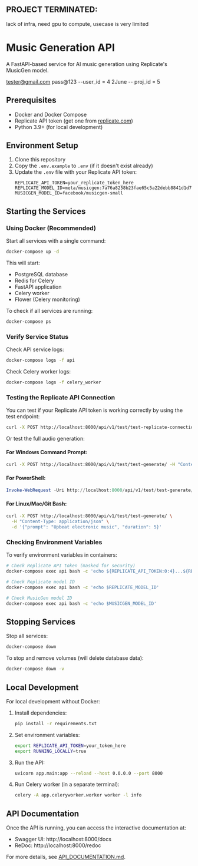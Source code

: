 ## PROJECT TERMINATED:
   lack of infra, need gpu to compute, usecase is very limited

# Music Generation API

A FastAPI-based service for AI music generation using Replicate's MusicGen model.

tester@gmail.com pass@123 --user_id = 4
2June -- proj_id = 5

## Prerequisites

- Docker and Docker Compose
- Replicate API token (get one from [replicate.com](https://replicate.com))
- Python 3.9+ (for local development)

## Environment Setup

1. Clone this repository
2. Copy the `.env.example` to `.env` (if it doesn't exist already)
3. Update the `.env` file with your Replicate API token:
   ```
   REPLICATE_API_TOKEN=your_replicate_token_here
   REPLICATE_MODEL_ID=meta/musicgen:7a76a8258b23fae65c5a22debb8841d1d7e816b75c2f24218cd2bd8573787906
   MUSICGEN_MODEL_ID=facebook/musicgen-small
   ```

## Starting the Services

### Using Docker (Recommended)

Start all services with a single command:

```bash
docker-compose up -d
```

This will start:
- PostgreSQL database
- Redis for Celery
- FastAPI application
- Celery worker
- Flower (Celery monitoring)

To check if all services are running:

```bash
docker-compose ps
```

### Verify Service Status

Check API service logs:
```bash
docker-compose logs -f api
```

Check Celery worker logs:
```bash
docker-compose logs -f celery_worker
```

### Testing the Replicate API Connection

You can test if your Replicate API token is working correctly by using the test endpoint:

```bash
curl -X POST http://localhost:8000/api/v1/test/test-replicate-connection/
```

Or test the full audio generation:

#### For Windows Command Prompt:
```bash
curl -X POST http://localhost:8000/api/v1/test/test-generate/ -H "Content-Type: application/json" -d "{\"prompt\": \"Upbeat electronic music\", \"duration\": 5}"
```

#### For PowerShell:
```powershell
Invoke-WebRequest -Uri http://localhost:8000/api/v1/test/test-generate/ -Method POST -Headers @{"Content-Type"="application/json"} -Body '{"prompt": "Upbeat electronic music", "duration": 5}'
```

#### For Linux/Mac/Git Bash:
```bash
curl -X POST http://localhost:8000/api/v1/test/test-generate/ \
  -H "Content-Type: application/json" \
  -d '{"prompt": "Upbeat electronic music", "duration": 5}'
```

### Checking Environment Variables

To verify environment variables in containers:

```bash
# Check Replicate API token (masked for security)
docker-compose exec api bash -c 'echo ${REPLICATE_API_TOKEN:0:4}...${REPLICATE_API_TOKEN:(-4)}'

# Check Replicate model ID
docker-compose exec api bash -c 'echo $REPLICATE_MODEL_ID'

# Check MusicGen model ID
docker-compose exec api bash -c 'echo $MUSICGEN_MODEL_ID'
```

## Stopping Services

Stop all services:

```bash
docker-compose down
```

To stop and remove volumes (will delete database data):

```bash
docker-compose down -v
```

## Local Development

For local development without Docker:

1. Install dependencies:
   ```bash
   pip install -r requirements.txt
   ```

2. Set environment variables:
   ```bash
   export REPLICATE_API_TOKEN=your_token_here
   export RUNNING_LOCALLY=true
   ```

3. Run the API:
   ```bash
   uvicorn app.main:app --reload --host 0.0.0.0 --port 8000
   ```

4. Run Celery worker (in a separate terminal):
   ```bash
   celery -A app.celeryworker.worker worker -l info
   ```

## API Documentation

Once the API is running, you can access the interactive documentation at:
- Swagger UI: http://localhost:8000/docs
- ReDoc: http://localhost:8000/redoc

For more details, see [API_DOCUMENTATION.md](./API_DOCUMENTATION.md).